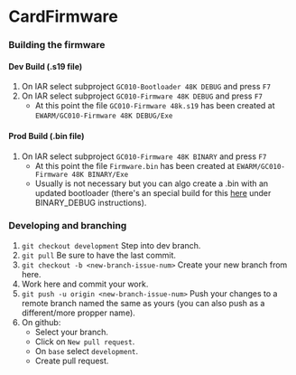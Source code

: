 # CardFirmware

### Building the firmware

#### Dev Build (.s19 file)

1. On IAR select subproject `GC010-Bootloader 48K DEBUG` and press `F7`
2. On IAR select subproject `GC010-Firmware 48K DEBUG` and press `F7`
	* At this point the file `GC010-Firmware 48k.s19` has been created at `EWARM/GC010-Firmware 48K DEBUG/Exe`

#### Prod Build (.bin file)

1. On IAR select subproject `GC010-Firmware 48K BINARY` and press `F7`
	* At this point the file `Firmware.bin` has been created at `EWARM/GC010-Firmware 48K BINARY/Exe`
	* Usually is not necessary but you can algo create a .bin with an updated bootloader (there's an special build for this [here](http://drive.google.com/a/blustor.co/file/d/0BxVMhGBPtAnRLVVkRXQ3SW9SQms/view?ths=true) under BINARY_DEBUG instructions).

### Developing and branching

1. `git checkout development` Step into dev branch.
2. `git pull` Be sure to have the last commit.
3. `git checkout -b <new-branch-issue-num>` Create your new branch from here.
4. Work here and commit your work.
5. `git push -u origin <new-branch-issue-num>` Push your changes to a remote branch named the same as yours (you can also push as a different/more propper name).
6. On github:
	* Select your branch.
	* Click on `New pull request`.
	* On `base` select `development`.
	* Create pull request.
